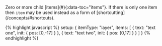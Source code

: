 <p class="b20" markdown="1">Zero or more child [items](#){:data-toc="items"}. If there is only one item then <code>item</code> may be used instead as a form of [shortcutting](/concepts/#shortcuts).</p>

{% highlight javascript %}
setup: {
  itemType: "layer",
  items: [
    { 
      text: "text one",
      init: { pos: [0,-17] }
    },
    {
      text: "text two",
      init: { pos: [0,17] }
    }
  ]
}
{% endhighlight %}